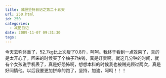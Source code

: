 ```yaml
---
title: 减肥坚持日记之第二十五天
url: 250.html
id: 250
categories:
  - 减肥日记
date: 2009-11-07 09:31:30
tags:
---
```


今天去称体重了，52.7kg比上次瘦了0.8斤，呵呵。我终于看到一点效果了，真的是太开心了，回来的时候买了个柚子7块钱，真是好贵啊。就这几分钟的时间，就有个女孩说手机丢了，真是好恐怖啊，想想本科的时候我也被贼光顾过两次，真是好同情他。以后我要更加拼命的跑了，坚持，加油，呵呵！！！